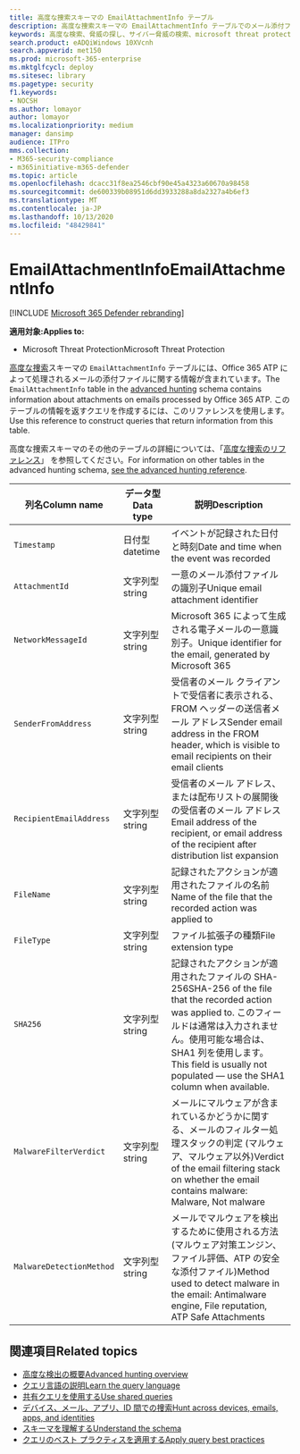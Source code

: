 ```yaml
---
title: 高度な捜索スキーマの EmailAttachmentInfo テーブル
description: 高度な捜索スキーマの EmailAttachmentInfo テーブルでのメール添付ファイルの情報について学習する
keywords: 高度な検索、脅威の探し、サイバー脅威の検索、microsoft threat protection、microsoft 365、mtp、m365、search、query、テレメトリ、スキーマ参照、kusto、table、column、data type、description、EmailAttachmentInfo、network message id、sender、recipient、attachment id、attachment name、マルウェア verdict
search.product: eADQiWindows 10XVcnh
search.appverid: met150
ms.prod: microsoft-365-enterprise
ms.mktglfcycl: deploy
ms.sitesec: library
ms.pagetype: security
f1.keywords:
- NOCSH
ms.author: lomayor
author: lomayor
ms.localizationpriority: medium
manager: dansimp
audience: ITPro
mms.collection:
- M365-security-compliance
- m365initiative-m365-defender
ms.topic: article
ms.openlocfilehash: dcacc31f8ea2546cbf90e45a4323a60670a98458
ms.sourcegitcommit: de600339b08951d6dd3933288a8da2327a4b6ef3
ms.translationtype: MT
ms.contentlocale: ja-JP
ms.lasthandoff: 10/13/2020
ms.locfileid: "48429841"
---
```

# <a name="emailattachmentinfo"></a><span data-ttu-id="6a45e-104">EmailAttachmentInfo</span><span class="sxs-lookup"><span data-stu-id="6a45e-104">EmailAttachmentInfo</span></span>

[!INCLUDE [Microsoft 365 Defender rebranding](../includes/microsoft-defender.md)]


<span data-ttu-id="6a45e-105">**適用対象:**</span><span class="sxs-lookup"><span data-stu-id="6a45e-105">**Applies to:**</span></span>
- <span data-ttu-id="6a45e-106">Microsoft Threat Protection</span><span class="sxs-lookup"><span data-stu-id="6a45e-106">Microsoft Threat Protection</span></span>



<span data-ttu-id="6a45e-107">[高度な捜索](advanced-hunting-overview.md)スキーマの `EmailAttachmentInfo` テーブルには、Office 365 ATP によって処理されるメールの添付ファイルに関する情報が含まれています。</span><span class="sxs-lookup"><span data-stu-id="6a45e-107">The `EmailAttachmentInfo` table in the [advanced hunting](advanced-hunting-overview.md) schema contains information about attachments on emails processed by Office 365 ATP.</span></span> <span data-ttu-id="6a45e-108">このテーブルの情報を返すクエリを作成するには、このリファレンスを使用します。</span><span class="sxs-lookup"><span data-stu-id="6a45e-108">Use this reference to construct queries that return information from this table.</span></span>

<span data-ttu-id="6a45e-109">高度な捜索スキーマのその他のテーブルの詳細については、「[高度な捜索のリファレンス](advanced-hunting-schema-tables.md)」 を参照してください。</span><span class="sxs-lookup"><span data-stu-id="6a45e-109">For information on other tables in the advanced hunting schema, [see the advanced hunting reference](advanced-hunting-schema-tables.md).</span></span>

| <span data-ttu-id="6a45e-110">列名</span><span class="sxs-lookup"><span data-stu-id="6a45e-110">Column name</span></span> | <span data-ttu-id="6a45e-111">データ型</span><span class="sxs-lookup"><span data-stu-id="6a45e-111">Data type</span></span> | <span data-ttu-id="6a45e-112">説明</span><span class="sxs-lookup"><span data-stu-id="6a45e-112">Description</span></span> |
|-------------|-----------|-------------|
| `Timestamp` | <span data-ttu-id="6a45e-113">日付型</span><span class="sxs-lookup"><span data-stu-id="6a45e-113">datetime</span></span> | <span data-ttu-id="6a45e-114">イベントが記録された日付と時刻</span><span class="sxs-lookup"><span data-stu-id="6a45e-114">Date and time when the event was recorded</span></span> |
| `AttachmentId` | <span data-ttu-id="6a45e-115">文字列型</span><span class="sxs-lookup"><span data-stu-id="6a45e-115">string</span></span> | <span data-ttu-id="6a45e-116">一意のメール添付ファイルの識別子</span><span class="sxs-lookup"><span data-stu-id="6a45e-116">Unique email attachment identifier</span></span> |
| `NetworkMessageId` | <span data-ttu-id="6a45e-117">文字列型</span><span class="sxs-lookup"><span data-stu-id="6a45e-117">string</span></span> | <span data-ttu-id="6a45e-118">Microsoft 365 によって生成される電子メールの一意識別子。</span><span class="sxs-lookup"><span data-stu-id="6a45e-118">Unique identifier for the email, generated by Microsoft 365</span></span> |
| `SenderFromAddress` | <span data-ttu-id="6a45e-119">文字列型</span><span class="sxs-lookup"><span data-stu-id="6a45e-119">string</span></span> | <span data-ttu-id="6a45e-120">受信者のメール クライアントで受信者に表示される、FROM ヘッダーの送信者メール アドレス</span><span class="sxs-lookup"><span data-stu-id="6a45e-120">Sender email address in the FROM header, which is visible to email recipients on their email clients</span></span> |
| `RecipientEmailAddress` | <span data-ttu-id="6a45e-121">文字列型</span><span class="sxs-lookup"><span data-stu-id="6a45e-121">string</span></span> | <span data-ttu-id="6a45e-122">受信者のメール アドレス、または配布リストの展開後の受信者のメール アドレス</span><span class="sxs-lookup"><span data-stu-id="6a45e-122">Email address of the recipient, or email address of the recipient after distribution list expansion</span></span> |
| `FileName` | <span data-ttu-id="6a45e-123">文字列型</span><span class="sxs-lookup"><span data-stu-id="6a45e-123">string</span></span> | <span data-ttu-id="6a45e-124">記録されたアクションが適用されたファイルの名前</span><span class="sxs-lookup"><span data-stu-id="6a45e-124">Name of the file that the recorded action was applied to</span></span> |
| `FileType` | <span data-ttu-id="6a45e-125">文字列型</span><span class="sxs-lookup"><span data-stu-id="6a45e-125">string</span></span> | <span data-ttu-id="6a45e-126">ファイル拡張子の種類</span><span class="sxs-lookup"><span data-stu-id="6a45e-126">File extension type</span></span> |
| `SHA256` | <span data-ttu-id="6a45e-127">文字列型</span><span class="sxs-lookup"><span data-stu-id="6a45e-127">string</span></span> | <span data-ttu-id="6a45e-128">記録されたアクションが適用されたファイルの SHA-256</span><span class="sxs-lookup"><span data-stu-id="6a45e-128">SHA-256 of the file that the recorded action was applied to.</span></span> <span data-ttu-id="6a45e-129">このフィールドは通常は入力されません。使用可能な場合は、SHA1 列を使用します。</span><span class="sxs-lookup"><span data-stu-id="6a45e-129">This field is usually not populated — use the SHA1 column when available.</span></span> |
| `MalwareFilterVerdict` | <span data-ttu-id="6a45e-130">文字列型</span><span class="sxs-lookup"><span data-stu-id="6a45e-130">string</span></span> | <span data-ttu-id="6a45e-131">メールにマルウェアが含まれているかどうかに関する、メールのフィルター処理スタックの判定 (マルウェア、マルウェア以外)</span><span class="sxs-lookup"><span data-stu-id="6a45e-131">Verdict of the email filtering stack on whether the email contains malware: Malware, Not malware</span></span> |
| `MalwareDetectionMethod` | <span data-ttu-id="6a45e-132">文字列型</span><span class="sxs-lookup"><span data-stu-id="6a45e-132">string</span></span> | <span data-ttu-id="6a45e-133">メールでマルウェアを検出するために使用される方法 (マルウェア対策エンジン、ファイル評価、ATP の安全な添付ファイル)</span><span class="sxs-lookup"><span data-stu-id="6a45e-133">Method used to detect malware in the email: Antimalware engine, File reputation, ATP Safe Attachments</span></span> |

## <a name="related-topics"></a><span data-ttu-id="6a45e-134">関連項目</span><span class="sxs-lookup"><span data-stu-id="6a45e-134">Related topics</span></span>
- [<span data-ttu-id="6a45e-135">高度な検出の概要</span><span class="sxs-lookup"><span data-stu-id="6a45e-135">Advanced hunting overview</span></span>](advanced-hunting-overview.md)
- [<span data-ttu-id="6a45e-136">クエリ言語の説明</span><span class="sxs-lookup"><span data-stu-id="6a45e-136">Learn the query language</span></span>](advanced-hunting-query-language.md)
- [<span data-ttu-id="6a45e-137">共有クエリを使用する</span><span class="sxs-lookup"><span data-stu-id="6a45e-137">Use shared queries</span></span>](advanced-hunting-shared-queries.md)
- [<span data-ttu-id="6a45e-138">デバイス、メール、アプリ、ID 間での捜索</span><span class="sxs-lookup"><span data-stu-id="6a45e-138">Hunt across devices, emails, apps, and identities</span></span>](advanced-hunting-query-emails-devices.md)
- [<span data-ttu-id="6a45e-139">スキーマを理解する</span><span class="sxs-lookup"><span data-stu-id="6a45e-139">Understand the schema</span></span>](advanced-hunting-schema-tables.md)
- [<span data-ttu-id="6a45e-140">クエリのベスト プラクティスを適用する</span><span class="sxs-lookup"><span data-stu-id="6a45e-140">Apply query best practices</span></span>](advanced-hunting-best-practices.md)
